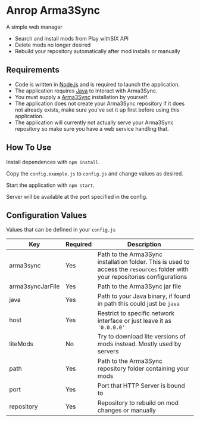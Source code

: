# Anrop Arma3Sync

A simple web manager

* Search and install mods from Play withSIX API
* Delete mods no longer desired
* Rebuild your repository automatically after mod installs or manually

## Requirements

* Code is written in [Node.js](https://nodejs.org/) and is required to launch the application.
* The application requires [Java](https://www.java.com/en/) to interact with Arma3Sync.
* You must supply a [Arma3Sync](http://www.sonsofexiled.fr/wiki/index.php/ArmA3Sync_Wiki_English) installation by yourself.
* The application does not create your Arma3Sync repository if it does not already exists, make sure you've set it up first before using this application.
* The application will currently not actually serve your Arma3Sync repository so make sure you have a web service handling that.

## How To Use

Install dependences with `npm install`.

Copy the `config.example.js` to `config.js` and change values as desired.

Start the application with `npm start`.

Server will be available at the port specified in the config.

## Configuration Values

Values that can be defined in your `config.js`

| Key | Required | Description |
| --- | -------- | ----------- |
| arma3sync | Yes | Path to the Arma3Sync installation folder. This is used to access the `resources` folder with your repositories configurations  |
| arma3syncJarFile | Yes | Path to the Arma3Sync jar file |
| java | Yes | Path to your Java binary, if found in path this could just be `java` |
| host | Yes | Restrict to specific network interface or just leave it as `'0.0.0.0'` |
| liteMods | No | Try to download lite versions of mods instead. Mostly used by servers |
| path | Yes | Path to the Arma3Sync repository folder containing your mods |
| port | Yes | Port that HTTP Server is bound to |
| repository | Yes | Repository to rebuild on mod changes or manually |
